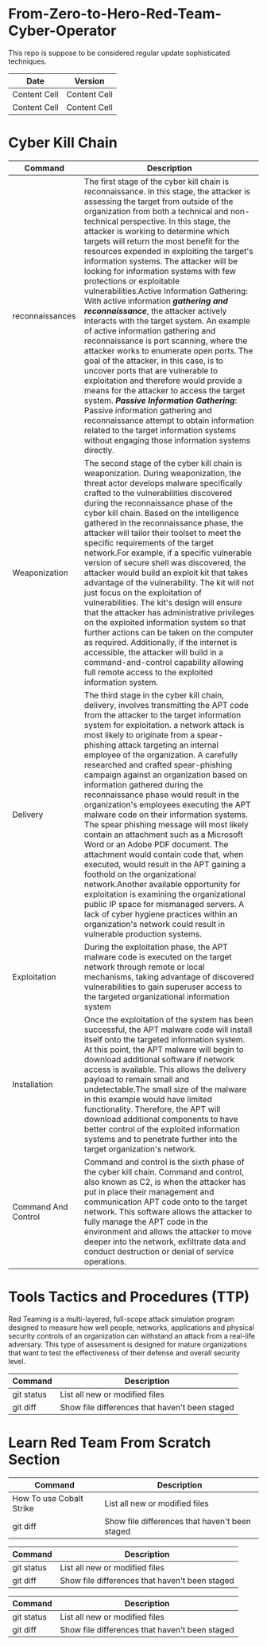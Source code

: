 # From-Zero-to-Hero-Red-Team-Cyber-Operator
This repo is suppose to be considered regular update sophisticated techniques.
 

| Date  | Version | 
| ------------- | ------------- |
| Content Cell  | Content Cell  |
| Content Cell  | Content Cell  | 


# Cyber Kill Chain
| Command | Description |
| --- | --- |
| reconnaissances |The first stage of the cyber kill chain is reconnaissance. In this stage, the attacker is assessing the target from outside of the organization from both a technical and non-technical perspective. In this stage, the attacker is working to determine which targets will return the most benefit for the resources expended in exploiting the target's information systems. The attacker will be looking for information systems with few protections or exploitable vulnerabilities.Active Information Gathering: With active information ***gathering and reconnaissance***, the attacker actively interacts with the target system. An example of active information gathering and reconnaissance is port scanning, where the attacker works to enumerate open ports. The goal of the attacker, in this case, is to uncover ports that are vulnerable to exploitation and therefore would provide a means for the attacker to access the target system. ***Passive Information Gathering***: Passive information gathering and reconnaissance attempt to obtain information related to the target information systems without engaging those information systems directly. |
| Weaponization |The second stage of the cyber kill chain is weaponization. During weaponization, the threat actor develops malware specifically crafted to the vulnerabilities discovered during the reconnaissance phase of the cyber kill chain. Based on the intelligence gathered in the reconnaissance phase, the attacker will tailor their toolset to meet the specific requirements of the target network.For example, if a specific vulnerable version of secure shell was discovered, the attacker would build an exploit kit that takes advantage of the vulnerability. The kit will not just focus on the exploitation of vulnerabilities. The kit's design will ensure that the attacker has administrative privileges on the exploited information system so that further actions can be taken on the computer as required. Additionally, if the internet is accessible, the attacker will build in a command-and-control capability allowing full remote access to the exploited information system. |
| Delivery | The third stage in the cyber kill chain, delivery, involves transmitting the APT code from the attacker to the target information system for exploitation. a network attack is most likely to originate from a spear-phishing attack targeting an internal employee of the organization. A carefully researched and crafted spear-phishing campaign against an organization based on information gathered during the reconnaissance phase would result in the organization's employees executing the APT malware code on their information systems. The spear phishing message will most likely contain an attachment such as a Microsoft Word or an Adobe PDF document. The attachment would contain code that, when executed, would result in the APT gaining a foothold on the organizational network.Another available opportunity for exploitation is examining the organizational public IP space for mismanaged servers. A lack of cyber hygiene practices within an organization's network could result in vulnerable production systems.  |
| Exploitation | During the exploitation phase, the APT malware code is executed on the target network through remote or local mechanisms, taking advantage of discovered vulnerabilities to gain superuser access to the targeted organizational information system |
| Installation |Once the exploitation of the system has been successful, the APT malware code will install itself onto the targeted information system. At this point, the APT malware will begin to download additional software if network access is available. This allows the delivery payload to remain small and undetectable.The small size of the malware in this example would have limited functionality. Therefore, the APT will download additional components to have better control of the exploited information systems and to penetrate further into the target organization's network. |
| Command And Control | Command and control is the sixth phase of the cyber kill chain. Command and control, also known as C2, is when the attacker has put in place their management and communication APT code onto to the target network. This software allows the attacker to fully manage the APT code in the environment and allows the attacker to move deeper into the network, exfiltrate data and conduct destruction or denial of service operations. |


# Tools Tactics and Procedures (TTP)

Red Teaming is a multi-layered, full-scope attack simulation program designed to measure how well people, networks, applications and physical security controls of an organization can withstand an attack from a real-life adversary. This type of assessment is designed for mature organizations that want to test the effectiveness of their defense and overall security level. 


| Command | Description |
| --- | --- |
| git status | List all new or modified files |
| git diff | Show file differences that haven't been staged |



# Learn Red Team From Scratch Section


| Command | Description |
| --- | --- |
| How To use Cobalt Strike | List all new or modified files |
| git diff | Show file differences that haven't been staged |


| Command | Description |
| --- | --- |
| git status | List all new or modified files |
| git diff | Show file differences that haven't been staged |


| Command | Description |
| --- | --- |
| git status | List all new or modified files |
| git diff | Show file differences that haven't been staged |



